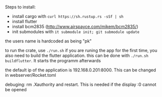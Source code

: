 Steps to install:

- install cargo with ```curl https://sh.rustup.rs -sSf | sh```
- install flutter 
- install bcm2835 (http://www.airspayce.com/mikem/bcm2835/)
- init submodules with ```it submodule init; git submodule update```

the users name is hardcoded as being "pk"

to run the crate, use ```./run.sh```
if you are runing the app for the first time, you also need to build the flutter application.
this can be done with ```./run.sh buildflutter```. It starts the programm afterwards

the default ip of the application is 192.168.0.201:8000. This can be changed in webserver/Rocket.toml
 
debuging: rm .Xauthority and restart. This is needed if the display :0 cannot be opened
